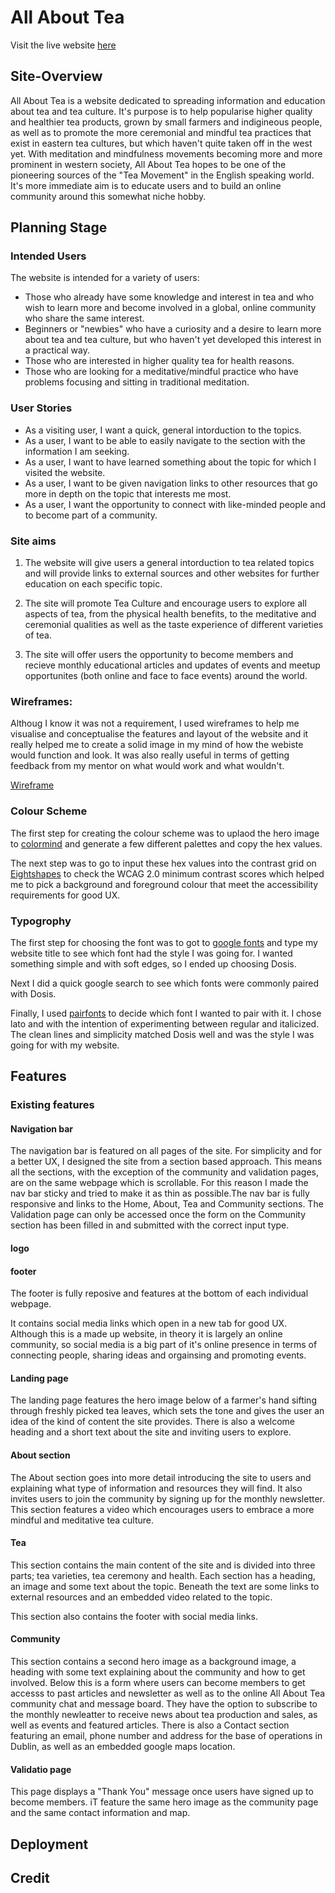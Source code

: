 # All About Tea
Visit the live website [here](https://8000-hpcarey-allabouttea-wwmcndnrf4o.ws-us45.gitpod.io/)
## Site-Overview
All About Tea is a website dedicated to spreading information and education about tea and tea culture. It's purpose is to help popularise higher quality and healthier tea products, grown by small farmers and indigineous people, as well as to promote the more ceremonial and mindful tea practices that exist in eastern tea cultures, but which haven't quite taken off in the west yet. With meditation and mindfulness movements becoming more and more prominent in western society, All About Tea hopes to be one of the pioneering sources of the "Tea Movement" in the English speaking world. It's more immediate aim is to educate users and to build an online community around this somewhat niche hobby.


## Planning Stage

### Intended Users
The website is intended for a variety of users:
* Those who already have some knowledge and interest in tea and who wish to learn more and become involved in a global, online community who share the same interest.
* Beginners or "newbies" who have a curiosity and a desire to learn more about tea and tea culture, but who haven't yet developed this interest in a practical way.
* Those who are interested in higher quality tea for health reasons.
* Those who are looking for a meditative/mindful practice who have problems focusing and sitting in traditional meditation.

### User Stories
* As a visiting user, I want a quick, general intorduction to the topics.
* As a user, I want to be able to easily navigate to the section with the information I am seeking.
* As a user, I want to have learned something about the topic for which I visited the website.
* As a user, I want to be given navigation links to other resources that go more in depth on the topic that interests me most.
* As a user, I want the opportunity to connect with like-minded people and to become part of a community.

### Site aims
 1. The website will give users a general intorduction to tea related topics and will provide links to external sources and other websites for further education on each specific topic.   

2. The site will promote Tea Culture and encourage users to explore all aspects of tea, from the physical health benefits, to the meditative and ceremonial qualities as well as the taste experience of different varieties of tea.

3. The site will offer users the opportunity to become members and recieve monthly educational articles and updates of events and meetup opportunites (both online and face to face events) around the world. 

### Wireframes:
Althoug I know it was not a requirement, I used wireframes to help me visualise and conceptualise the features and layout of the website and it really helped me to create a solid image in my mind of how the webiste would function and look. It was also really useful in terms of getting feedback from my mentor on what would work and what wouldn't.

[Wireframe](../all-about-tea/wireframes/wireframes.pdf)

### Colour Scheme
 The first step for creating the colour scheme was to uplaod the hero image to [colormind](http://colormind.io/image/) and generate a few different palettes and copy the hex values.

 The next step was to go to input these hex values into the contrast grid on [Eightshapes](https://contrast-grid.eightshapes.com/) to check the WCAG 2.0 minimum contrast scores which helped me to pick a background and foreground colour that meet the accessibility requirements for good UX.

 ### Typogrophy

 The first step for choosing the font was to got to [google fonts](https://fonts.google.com/) and type my website title to see which font had the style I was going for. I wanted something simple and with soft edges, so I ended up choosing Dosis.
 
Next I did a quick google search to see which fonts were commonly paired with Dosis.

 Finally, I used [pairfonts](https://pairfonts.com/) to decide which font I wanted to pair with it. I chose lato and with the intention of experimenting between regular and italicized. The clean lines and simplicity matched Dosis well and was the style I was going for with my website.

## Features
### Existing features
#### Navigation bar
The navigation bar is featured on all pages of the site. For simplicity and for a better UX, I designed the site from a section based approach. This means all the sections, with the exception of the community and validation pages, are on the same webpage which is scrollable. For this reason I made the nav bar sticky and tried to make it as thin as possible.The nav bar is fully responsive and links to the Home, About, Tea and Community sections. The Validation page can only be accessed once the form on the Community section has been filled in and submitted with the correct input type. 

#### logo
#### footer
The footer is fully reposive and features at the bottom of each individual webpage. 

It contains social media links which open  in a new tab for good UX. Although this is a made up website, in theory it is largely an online community, so social media is a big part of it's online presence in terms of connecting people, sharing ideas and orgainsing and promoting events.

#### Landing page
The landing page features the hero image below of a farmer's hand sifting through freshly picked tea leaves, which sets the tone and gives the user an idea of the kind of content the site provides. There is also a welcome heading and a short text about the site and inviting users to explore.

#### About section
The About section goes into more detail introducing the site to users and explaining what type of information and resources they will find. It also invites users to join the community by signing up for the monthly newsletter. This section features a video which encourages users to embrace a more mindful and meditative tea culture.

#### Tea
This section contains the main content of the site and is divided into three parts; tea varieties, tea ceremony and health. Each section has a heading, an image and some text about the topic. Beneath the text are some links to external resources and an embedded video related to the topic.

This section also contains the footer with social media links.

#### Community
This section contains a second hero image as a background image, a heading with some text explaining about the community and how to get involved. Below this is a form where users can become members to get accesss to past articles and newsletter as well as to the online All About Tea community chat and message board. They have the option to subscribe to the monthly newleatter to receive news about tea production and sales, as well as events and featured articles. There is also a Contact section featuring an email, phone number and address for the base of operations in Dublin, as well as an embedded google maps location.  

#### Validatio page
This page displays a "Thank You" message once users have signed up to become members. iT feature the same hero image as the community page and the same contact information and map. 


## Deployment
## Credit